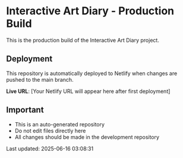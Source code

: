 # Interactive Art Diary - Production Build

This is the production build of the Interactive Art Diary project.

## Deployment

This repository is automatically deployed to Netlify when changes are pushed to the main branch.

**Live URL**: [Your Netlify URL will appear here after first deployment]

## Important

- This is an auto-generated repository
- Do not edit files directly here
- All changes should be made in the development repository

Last updated: 2025-06-16 03:08:31
